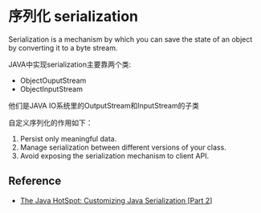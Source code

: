 # 序列化 serialization

Serialization is a mechanism by which you can save the state of an object by converting it to a byte stream.

JAVA中实现serialization主要靠两个类:

* ObjectOuputStream
* ObjectInputStream

他们是JAVA IO系统里的OutputStream和InputStream的子类

自定义序列化的作用如下：

1. Persist only meaningful data. 
2. Manage serialization between different versions of your class. 
3. Avoid exposing the serialization mechanism to client API.

## Reference

- [The Java HotSpot: Customizing Java Serialization [Part 2]](http://javawithswaranga.blogspot.com/2011/09/customizing-java-serialization-part-2.html)

